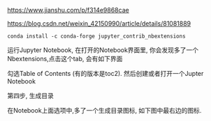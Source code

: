 https://www.jianshu.com/p/f314e9868cae

https://blog.csdn.net/weixin_42150990/article/details/81081889





```
conda install -c conda-forge jupyter_contrib_nbextensions
```

运行Jupyter Notebook, 在打开的Notebook界面里, 你会发现多了一个Nbextensions,点击这个tab, 会有如下界面



勾选Table of Contents (有的版本是toc2). 然后创建或者打开一个Jupter Notebook

第四步, 生成目录





在Notebook上面选项中,多了一个生成目录图标, 如下图中最右边的图标.